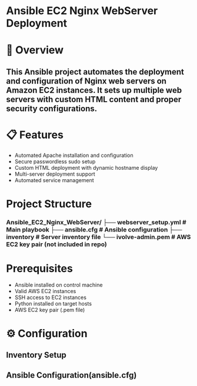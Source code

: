 # Ansible EC2 Nginx WebServer Deployment

#  🚀 Overview
## This Ansible project automates the deployment and configuration of Nginx web servers on Amazon EC2 instances. It sets      up multiple web servers with custom HTML content and proper security configurations.

# 📋 Features

* Automated Apache installation and configuration
* Secure passwordless sudo setup
* Custom HTML deployment with dynamic hostname display
* Multi-server deployment support
* Automated service management

# Project Structure
### Ansible_EC2_Nginx_WebServer/ ├── webserver_setup.yml # Main playbook ├── ansible.cfg # Ansible configuration ├── inventory # Server inventory file └── ivolve-admin.pem # AWS EC2 key pair (not included in repo)

# Prerequisites

  * Ansible installed on control machine
  * Valid AWS EC2 instances
  * SSH access to EC2 instances
  * Python installed on target hosts
  * AWS EC2 key pair (.pem file)
    
# ⚙️ Configuration
## Inventory Setup




## Ansible Configuration(ansible.cfg) 
